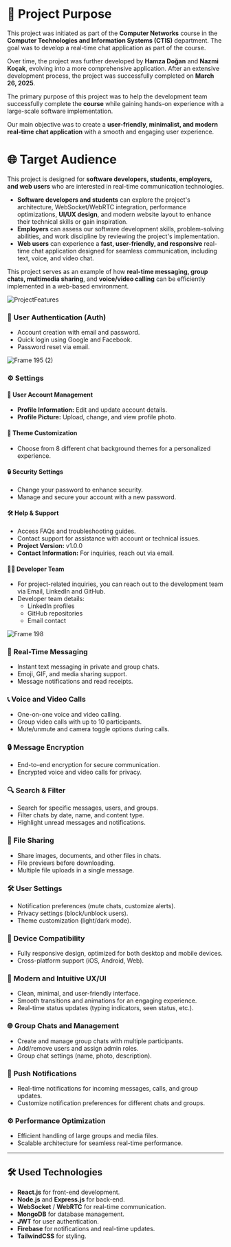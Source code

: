 # 🎯 Project Purpose  

This project was initiated as part of the **Computer Networks** course in the **Computer Technologies and Information Systems (CTIS)** department. The goal was to develop a real-time chat application as part of the course.  

Over time, the project was further developed by **Hamza Doğan** and **Nazmi Koçak**, evolving into a more comprehensive application. After an extensive development process, the project was successfully completed on **March 26, 2025**.  

The primary purpose of this project was to help the development team successfully complete the **course** while gaining hands-on experience with a large-scale software implementation.  

Our main objective was to create a **user-friendly, minimalist, and modern real-time chat application** with a smooth and engaging user experience.  


# 🌐 Target Audience  

This project is designed for **software developers, students, employers, and web users** who are interested in real-time communication technologies.  

- **Software developers and students** can explore the project's architecture, WebSocket/WebRTC integration, performance optimizations, **UI/UX design**, and modern website layout to enhance their technical skills or gain inspiration.
- **Employers** can assess our software development skills, problem-solving abilities, and work discipline by reviewing the project's implementation.
- **Web users** can experience a **fast, user-friendly, and responsive** real-time chat application designed for seamless communication, including text, voice, and video chat.  

This project serves as an example of how **real-time messaging, group chats, multimedia sharing**, and **voice/video calling** can be efficiently implemented in a web-based environment.  

![ProjectFeatures](https://github.com/user-attachments/assets/2be0bc9a-aa47-49d6-bb78-bd8234286059)


### 🚀 **User Authentication (Auth)**
- Account creation with email and password.
- Quick login using Google and Facebook.
- Password reset via email.

![Frame 195 (2)](https://github.com/user-attachments/assets/ecaa3a9e-3eca-4bf9-9a28-e52a22bf8e70)

### ⚙️ **Settings**

#### 👤 **User Account Management**
- **Profile Information:** Edit and update account details.
- **Profile Picture:** Upload, change, and view profile photo.

#### 🎨 **Theme Customization**
- Choose from 8 different chat background themes for a personalized experience.

#### 🔒 **Security Settings**
- Change your password to enhance security.
- Manage and secure your account with a new password.

#### 🛠️ **Help & Support**
- Access FAQs and troubleshooting guides.
- Contact support for assistance with account or technical issues.
- **Project Version:** v1.0.0
- **Contact Information:** For inquiries, reach out via email.

#### 👨‍💻 **Developer Team**
- For project-related inquiries, you can reach out to the development team via Email, LinkedIn and GitHub.
- Developer team details:
  - LinkedIn profiles
  - GitHub repositories
  - Email contact
 
![Frame 198](https://github.com/user-attachments/assets/e0046268-7226-41fa-a825-ac307f423d08)


### 💬 **Real-Time Messaging**
- Instant text messaging in private and group chats.
- Emoji, GIF, and media sharing support.
- Message notifications and read receipts.

### 📞 **Voice and Video Calls**
- One-on-one voice and video calling.
- Group video calls with up to 10 participants.
- Mute/unmute and camera toggle options during calls.

### 🔒 **Message Encryption**
- End-to-end encryption for secure communication.
- Encrypted voice and video calls for privacy.

### 🔍 **Search & Filter**
- Search for specific messages, users, and groups.
- Filter chats by date, name, and content type.
- Highlight unread messages and notifications.

### 📁 **File Sharing**
- Share images, documents, and other files in chats.
- File previews before downloading.
- Multiple file uploads in a single message.

### 🛠️ **User Settings**
- Notification preferences (mute chats, customize alerts).
- Privacy settings (block/unblock users).
- Theme customization (light/dark mode).

### 📱 **Device Compatibility**
- Fully responsive design, optimized for both desktop and mobile devices.
- Cross-platform support (iOS, Android, Web).

### 🎨 **Modern and Intuitive UX/UI**
- Clean, minimal, and user-friendly interface.
- Smooth transitions and animations for an engaging experience.
- Real-time status updates (typing indicators, seen status, etc.).

### 🌐 **Group Chats and Management**
- Create and manage group chats with multiple participants.
- Add/remove users and assign admin roles.
- Group chat settings (name, photo, description).

### 💬 **Push Notifications**
- Real-time notifications for incoming messages, calls, and group updates.
- Customize notification preferences for different chats and groups.

### ⚙️ **Performance Optimization**
- Efficient handling of large groups and media files.
- Scalable architecture for seamless real-time performance.

---

## 🛠️ **Used Technologies**
- **React.js** for front-end development.
- **Node.js** and **Express.js** for back-end.
- **WebSocket** / **WebRTC** for real-time communication.
- **MongoDB** for database management.
- **JWT** for user authentication.
- **Firebase** for notifications and real-time updates.
- **TailwindCSS** for styling.
